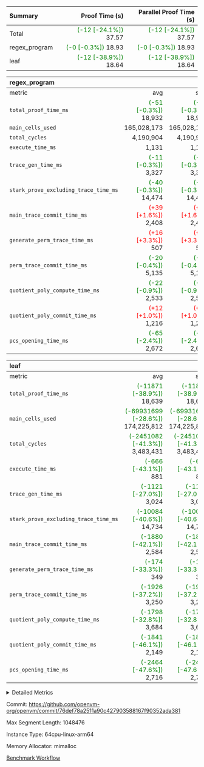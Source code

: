| Summary | Proof Time (s) | Parallel Proof Time (s) |
|:---|---:|---:|
| Total | <span style='color: green'>(-12 [-24.1%])</span> 37.57 | <span style='color: green'>(-12 [-24.1%])</span> 37.57 |
| regex_program | <span style='color: green'>(-0 [-0.3%])</span> 18.93 | <span style='color: green'>(-0 [-0.3%])</span> 18.93 |
| leaf | <span style='color: green'>(-12 [-38.9%])</span> 18.64 | <span style='color: green'>(-12 [-38.9%])</span> 18.64 |


| regex_program |||||
|:---|---:|---:|---:|---:|
|metric|avg|sum|max|min|
| `total_proof_time_ms ` | <span style='color: green'>(-51 [-0.3%])</span> 18,932 | <span style='color: green'>(-51 [-0.3%])</span> 18,932 | <span style='color: green'>(-51 [-0.3%])</span> 18,932 | <span style='color: green'>(-51 [-0.3%])</span> 18,932 |
| `main_cells_used     ` |  165,028,173 |  165,028,173 |  165,028,173 |  165,028,173 |
| `total_cycles        ` |  4,190,904 |  4,190,904 |  4,190,904 |  4,190,904 |
| `execute_time_ms     ` |  1,131 |  1,131 |  1,131 |  1,131 |
| `trace_gen_time_ms   ` | <span style='color: green'>(-11 [-0.3%])</span> 3,327 | <span style='color: green'>(-11 [-0.3%])</span> 3,327 | <span style='color: green'>(-11 [-0.3%])</span> 3,327 | <span style='color: green'>(-11 [-0.3%])</span> 3,327 |
| `stark_prove_excluding_trace_time_ms` | <span style='color: green'>(-40 [-0.3%])</span> 14,474 | <span style='color: green'>(-40 [-0.3%])</span> 14,474 | <span style='color: green'>(-40 [-0.3%])</span> 14,474 | <span style='color: green'>(-40 [-0.3%])</span> 14,474 |
| `main_trace_commit_time_ms` | <span style='color: red'>(+39 [+1.6%])</span> 2,408 | <span style='color: red'>(+39 [+1.6%])</span> 2,408 | <span style='color: red'>(+39 [+1.6%])</span> 2,408 | <span style='color: red'>(+39 [+1.6%])</span> 2,408 |
| `generate_perm_trace_time_ms` | <span style='color: red'>(+16 [+3.3%])</span> 507 | <span style='color: red'>(+16 [+3.3%])</span> 507 | <span style='color: red'>(+16 [+3.3%])</span> 507 | <span style='color: red'>(+16 [+3.3%])</span> 507 |
| `perm_trace_commit_time_ms` | <span style='color: green'>(-20 [-0.4%])</span> 5,135 | <span style='color: green'>(-20 [-0.4%])</span> 5,135 | <span style='color: green'>(-20 [-0.4%])</span> 5,135 | <span style='color: green'>(-20 [-0.4%])</span> 5,135 |
| `quotient_poly_compute_time_ms` | <span style='color: green'>(-22 [-0.9%])</span> 2,533 | <span style='color: green'>(-22 [-0.9%])</span> 2,533 | <span style='color: green'>(-22 [-0.9%])</span> 2,533 | <span style='color: green'>(-22 [-0.9%])</span> 2,533 |
| `quotient_poly_commit_time_ms` | <span style='color: red'>(+12 [+1.0%])</span> 1,216 | <span style='color: red'>(+12 [+1.0%])</span> 1,216 | <span style='color: red'>(+12 [+1.0%])</span> 1,216 | <span style='color: red'>(+12 [+1.0%])</span> 1,216 |
| `pcs_opening_time_ms ` | <span style='color: green'>(-65 [-2.4%])</span> 2,672 | <span style='color: green'>(-65 [-2.4%])</span> 2,672 | <span style='color: green'>(-65 [-2.4%])</span> 2,672 | <span style='color: green'>(-65 [-2.4%])</span> 2,672 |

| leaf |||||
|:---|---:|---:|---:|---:|
|metric|avg|sum|max|min|
| `total_proof_time_ms ` | <span style='color: green'>(-11871 [-38.9%])</span> 18,639 | <span style='color: green'>(-11871 [-38.9%])</span> 18,639 | <span style='color: green'>(-11871 [-38.9%])</span> 18,639 | <span style='color: green'>(-11871 [-38.9%])</span> 18,639 |
| `main_cells_used     ` | <span style='color: green'>(-69931699 [-28.6%])</span> 174,225,812 | <span style='color: green'>(-69931699 [-28.6%])</span> 174,225,812 | <span style='color: green'>(-69931699 [-28.6%])</span> 174,225,812 | <span style='color: green'>(-69931699 [-28.6%])</span> 174,225,812 |
| `total_cycles        ` | <span style='color: green'>(-2451082 [-41.3%])</span> 3,483,431 | <span style='color: green'>(-2451082 [-41.3%])</span> 3,483,431 | <span style='color: green'>(-2451082 [-41.3%])</span> 3,483,431 | <span style='color: green'>(-2451082 [-41.3%])</span> 3,483,431 |
| `execute_time_ms     ` | <span style='color: green'>(-666 [-43.1%])</span> 881 | <span style='color: green'>(-666 [-43.1%])</span> 881 | <span style='color: green'>(-666 [-43.1%])</span> 881 | <span style='color: green'>(-666 [-43.1%])</span> 881 |
| `trace_gen_time_ms   ` | <span style='color: green'>(-1121 [-27.0%])</span> 3,024 | <span style='color: green'>(-1121 [-27.0%])</span> 3,024 | <span style='color: green'>(-1121 [-27.0%])</span> 3,024 | <span style='color: green'>(-1121 [-27.0%])</span> 3,024 |
| `stark_prove_excluding_trace_time_ms` | <span style='color: green'>(-10084 [-40.6%])</span> 14,734 | <span style='color: green'>(-10084 [-40.6%])</span> 14,734 | <span style='color: green'>(-10084 [-40.6%])</span> 14,734 | <span style='color: green'>(-10084 [-40.6%])</span> 14,734 |
| `main_trace_commit_time_ms` | <span style='color: green'>(-1880 [-42.1%])</span> 2,584 | <span style='color: green'>(-1880 [-42.1%])</span> 2,584 | <span style='color: green'>(-1880 [-42.1%])</span> 2,584 | <span style='color: green'>(-1880 [-42.1%])</span> 2,584 |
| `generate_perm_trace_time_ms` | <span style='color: green'>(-174 [-33.3%])</span> 349 | <span style='color: green'>(-174 [-33.3%])</span> 349 | <span style='color: green'>(-174 [-33.3%])</span> 349 | <span style='color: green'>(-174 [-33.3%])</span> 349 |
| `perm_trace_commit_time_ms` | <span style='color: green'>(-1926 [-37.2%])</span> 3,250 | <span style='color: green'>(-1926 [-37.2%])</span> 3,250 | <span style='color: green'>(-1926 [-37.2%])</span> 3,250 | <span style='color: green'>(-1926 [-37.2%])</span> 3,250 |
| `quotient_poly_compute_time_ms` | <span style='color: green'>(-1798 [-32.8%])</span> 3,684 | <span style='color: green'>(-1798 [-32.8%])</span> 3,684 | <span style='color: green'>(-1798 [-32.8%])</span> 3,684 | <span style='color: green'>(-1798 [-32.8%])</span> 3,684 |
| `quotient_poly_commit_time_ms` | <span style='color: green'>(-1841 [-46.1%])</span> 2,149 | <span style='color: green'>(-1841 [-46.1%])</span> 2,149 | <span style='color: green'>(-1841 [-46.1%])</span> 2,149 | <span style='color: green'>(-1841 [-46.1%])</span> 2,149 |
| `pcs_opening_time_ms ` | <span style='color: green'>(-2464 [-47.6%])</span> 2,716 | <span style='color: green'>(-2464 [-47.6%])</span> 2,716 | <span style='color: green'>(-2464 [-47.6%])</span> 2,716 | <span style='color: green'>(-2464 [-47.6%])</span> 2,716 |



<details>
<summary>Detailed Metrics</summary>

| group | num_segments | keygen_time_ms | commit_exe_time_ms |
| --- | --- | --- | --- |
| regex_program | 1 | 626 | 44 | 

| group | air_name | quotient_deg | interactions | constraints |
| --- | --- | --- | --- | --- |
| leaf | AccessAdapterAir<2> | 4 | 5 | 12 | 
| leaf | AccessAdapterAir<4> | 4 | 5 | 12 | 
| leaf | AccessAdapterAir<8> | 4 | 5 | 12 | 
| leaf | FriReducedOpeningAir | 4 | 35 | 59 | 
| leaf | NativePoseidon2Air<BabyBearParameters>, 1> | 4 | 176 | 590 | 
| leaf | PhantomAir | 4 | 3 | 4 | 
| leaf | ProgramAir | 1 | 1 | 4 | 
| leaf | VariableRangeCheckerAir | 1 | 1 | 4 | 
| leaf | VmAirWrapper<BranchNativeAdapterAir, BranchEqualCoreAir<1> | 2 | 11 | 23 | 
| leaf | VmAirWrapper<JalNativeAdapterAir, JalCoreAir> | 4 | 7 | 6 | 
| leaf | VmAirWrapper<NativeAdapterAir<2, 0>, PublicValuesCoreAir> | 4 | 11 | 23 | 
| leaf | VmAirWrapper<NativeAdapterAir<2, 1>, FieldArithmeticCoreAir> | 4 | 15 | 23 | 
| leaf | VmAirWrapper<NativeLoadStoreAdapterAir<1>, NativeLoadStoreCoreAir<1> | 4 | 15 | 20 | 
| leaf | VmAirWrapper<NativeLoadStoreAdapterAir<4>, NativeLoadStoreCoreAir<4> | 4 | 15 | 20 | 
| leaf | VmAirWrapper<NativeVectorizedAdapterAir<4>, FieldExtensionCoreAir> | 4 | 15 | 23 | 
| leaf | VmConnectorAir | 4 | 3 | 8 | 
| leaf | VolatileBoundaryAir | 4 | 4 | 16 | 
| regex_program | AccessAdapterAir<16> | 2 | 5 | 14 | 
| regex_program | AccessAdapterAir<2> | 2 | 5 | 14 | 
| regex_program | AccessAdapterAir<32> | 2 | 5 | 14 | 
| regex_program | AccessAdapterAir<4> | 2 | 5 | 14 | 
| regex_program | AccessAdapterAir<64> | 2 | 5 | 14 | 
| regex_program | AccessAdapterAir<8> | 2 | 5 | 14 | 
| regex_program | BitwiseOperationLookupAir<8> | 2 | 2 | 4 | 
| regex_program | KeccakVmAir | 2 | 321 | 4,571 | 
| regex_program | MemoryMerkleAir<8> | 2 | 4 | 40 | 
| regex_program | PersistentBoundaryAir<8> | 2 | 3 | 6 | 
| regex_program | PhantomAir | 2 | 3 | 5 | 
| regex_program | Poseidon2PeripheryAir<BabyBearParameters>, 1> | 2 | 1 | 286 | 
| regex_program | ProgramAir | 1 | 1 | 4 | 
| regex_program | RangeTupleCheckerAir<2> | 1 | 1 | 4 | 
| regex_program | VariableRangeCheckerAir | 1 | 1 | 4 | 
| regex_program | VmAirWrapper<Rv32BaseAluAdapterAir, BaseAluCoreAir<4, 8> | 2 | 19 | 43 | 
| regex_program | VmAirWrapper<Rv32BaseAluAdapterAir, LessThanCoreAir<4, 8> | 2 | 17 | 39 | 
| regex_program | VmAirWrapper<Rv32BaseAluAdapterAir, ShiftCoreAir<4, 8> | 2 | 23 | 90 | 
| regex_program | VmAirWrapper<Rv32BranchAdapterAir, BranchEqualCoreAir<4> | 2 | 11 | 25 | 
| regex_program | VmAirWrapper<Rv32BranchAdapterAir, BranchLessThanCoreAir<4, 8> | 2 | 13 | 41 | 
| regex_program | VmAirWrapper<Rv32CondRdWriteAdapterAir, Rv32JalLuiCoreAir> | 2 | 10 | 22 | 
| regex_program | VmAirWrapper<Rv32HintStoreAdapterAir, Rv32HintStoreCoreAir> | 2 | 15 | 17 | 
| regex_program | VmAirWrapper<Rv32JalrAdapterAir, Rv32JalrCoreAir> | 2 | 16 | 20 | 
| regex_program | VmAirWrapper<Rv32LoadStoreAdapterAir, LoadSignExtendCoreAir<4, 8> | 2 | 18 | 33 | 
| regex_program | VmAirWrapper<Rv32LoadStoreAdapterAir, LoadStoreCoreAir<4> | 2 | 17 | 38 | 
| regex_program | VmAirWrapper<Rv32MultAdapterAir, DivRemCoreAir<4, 8> | 2 | 25 | 88 | 
| regex_program | VmAirWrapper<Rv32MultAdapterAir, MulHCoreAir<4, 8> | 2 | 24 | 38 | 
| regex_program | VmAirWrapper<Rv32MultAdapterAir, MultiplicationCoreAir<4, 8> | 2 | 19 | 26 | 
| regex_program | VmAirWrapper<Rv32RdWriteAdapterAir, Rv32AuipcCoreAir> | 2 | 11 | 15 | 
| regex_program | VmConnectorAir | 2 | 3 | 9 | 

| group | air_name | idx | rows | prep_cols | perm_cols | main_cols | cells |
| --- | --- | --- | --- | --- | --- | --- | --- |
| leaf | AccessAdapterAir<2> | 0 | 1,048,576 |  | 16 | 11 | 28,311,552 | 
| leaf | AccessAdapterAir<4> | 0 | 524,288 |  | 16 | 13 | 15,204,352 | 
| leaf | AccessAdapterAir<8> | 0 | 512 |  | 16 | 17 | 16,896 | 
| leaf | FriReducedOpeningAir | 0 | 1,048,576 |  | 76 | 64 | 146,800,640 | 
| leaf | NativePoseidon2Air<BabyBearParameters>, 1> | 0 | 65,536 |  | 356 | 399 | 49,479,680 | 
| leaf | PhantomAir | 0 | 32,768 |  | 8 | 6 | 458,752 | 
| leaf | ProgramAir | 0 | 262,144 |  | 8 | 10 | 4,718,592 | 
| leaf | VariableRangeCheckerAir | 0 | 262,144 | 2 | 8 | 1 | 2,359,296 | 
| leaf | VmAirWrapper<BranchNativeAdapterAir, BranchEqualCoreAir<1> | 0 | 1,048,576 |  | 28 | 23 | 53,477,376 | 
| leaf | VmAirWrapper<JalNativeAdapterAir, JalCoreAir> | 0 | 131,072 |  | 12 | 10 | 2,883,584 | 
| leaf | VmAirWrapper<NativeAdapterAir<2, 0>, PublicValuesCoreAir> | 0 | 64 |  | 16 | 23 | 2,496 | 
| leaf | VmAirWrapper<NativeAdapterAir<2, 1>, FieldArithmeticCoreAir> | 0 | 2,097,152 |  | 20 | 30 | 104,857,600 | 
| leaf | VmAirWrapper<NativeLoadStoreAdapterAir<1>, NativeLoadStoreCoreAir<1> | 0 | 1,048,576 |  | 36 | 25 | 63,963,136 | 
| leaf | VmAirWrapper<NativeLoadStoreAdapterAir<4>, NativeLoadStoreCoreAir<4> | 0 | 65,536 |  | 36 | 34 | 4,587,520 | 
| leaf | VmAirWrapper<NativeVectorizedAdapterAir<4>, FieldExtensionCoreAir> | 0 | 131,072 |  | 20 | 40 | 7,864,320 | 
| leaf | VmConnectorAir | 0 | 2 | 1 | 8 | 4 | 24 | 
| leaf | VolatileBoundaryAir | 0 | 1,048,576 |  | 8 | 11 | 19,922,944 | 

| group | air_name | segment | rows | prep_cols | perm_cols | main_cols | cells |
| --- | --- | --- | --- | --- | --- | --- | --- |
| regex_program | AccessAdapterAir<2> | 0 | 64 |  | 24 | 11 | 2,240 | 
| regex_program | AccessAdapterAir<4> | 0 | 32 |  | 24 | 13 | 1,184 | 
| regex_program | AccessAdapterAir<8> | 0 | 131,072 |  | 24 | 17 | 5,373,952 | 
| regex_program | BitwiseOperationLookupAir<8> | 0 | 65,536 | 3 | 8 | 2 | 655,360 | 
| regex_program | KeccakVmAir | 0 | 32 |  | 1,288 | 3,164 | 142,464 | 
| regex_program | MemoryMerkleAir<8> | 0 | 131,072 |  | 20 | 32 | 6,815,744 | 
| regex_program | PersistentBoundaryAir<8> | 0 | 131,072 |  | 12 | 20 | 4,194,304 | 
| regex_program | PhantomAir | 0 | 512 |  | 12 | 6 | 9,216 | 
| regex_program | Poseidon2PeripheryAir<BabyBearParameters>, 1> | 0 | 16,384 |  | 8 | 300 | 5,046,272 | 
| regex_program | ProgramAir | 0 | 131,072 |  | 8 | 10 | 2,359,296 | 
| regex_program | RangeTupleCheckerAir<2> | 0 | 524,288 | 2 | 8 | 1 | 4,718,592 | 
| regex_program | VariableRangeCheckerAir | 0 | 262,144 | 2 | 8 | 1 | 2,359,296 | 
| regex_program | VmAirWrapper<Rv32BaseAluAdapterAir, BaseAluCoreAir<4, 8> | 0 | 2,097,152 |  | 80 | 36 | 243,269,632 | 
| regex_program | VmAirWrapper<Rv32BaseAluAdapterAir, LessThanCoreAir<4, 8> | 0 | 65,536 |  | 40 | 37 | 5,046,272 | 
| regex_program | VmAirWrapper<Rv32BaseAluAdapterAir, ShiftCoreAir<4, 8> | 0 | 262,144 |  | 52 | 53 | 27,525,120 | 
| regex_program | VmAirWrapper<Rv32BranchAdapterAir, BranchEqualCoreAir<4> | 0 | 524,288 |  | 48 | 26 | 38,797,312 | 
| regex_program | VmAirWrapper<Rv32BranchAdapterAir, BranchLessThanCoreAir<4, 8> | 0 | 262,144 |  | 56 | 32 | 23,068,672 | 
| regex_program | VmAirWrapper<Rv32CondRdWriteAdapterAir, Rv32JalLuiCoreAir> | 0 | 131,072 |  | 44 | 18 | 8,126,464 | 
| regex_program | VmAirWrapper<Rv32HintStoreAdapterAir, Rv32HintStoreCoreAir> | 0 | 16,384 |  | 36 | 26 | 1,015,808 | 
| regex_program | VmAirWrapper<Rv32JalrAdapterAir, Rv32JalrCoreAir> | 0 | 131,072 |  | 36 | 28 | 8,388,608 | 
| regex_program | VmAirWrapper<Rv32LoadStoreAdapterAir, LoadSignExtendCoreAir<4, 8> | 0 | 1,024 |  | 76 | 35 | 113,664 | 
| regex_program | VmAirWrapper<Rv32LoadStoreAdapterAir, LoadStoreCoreAir<4> | 0 | 2,097,152 |  | 72 | 40 | 234,881,024 | 
| regex_program | VmAirWrapper<Rv32MultAdapterAir, DivRemCoreAir<4, 8> | 0 | 128 |  | 104 | 57 | 20,608 | 
| regex_program | VmAirWrapper<Rv32MultAdapterAir, MulHCoreAir<4, 8> | 0 | 256 |  | 100 | 39 | 35,584 | 
| regex_program | VmAirWrapper<Rv32MultAdapterAir, MultiplicationCoreAir<4, 8> | 0 | 65,536 |  | 80 | 31 | 7,274,496 | 
| regex_program | VmAirWrapper<Rv32RdWriteAdapterAir, Rv32AuipcCoreAir> | 0 | 65,536 |  | 28 | 21 | 3,211,264 | 
| regex_program | VmConnectorAir | 0 | 2 | 1 | 12 | 4 | 32 | 

| group | idx | trace_gen_time_ms | total_proof_time_ms | total_cycles | total_cells | stark_prove_excluding_trace_time_ms | quotient_poly_compute_time_ms | quotient_poly_commit_time_ms | perm_trace_commit_time_ms | pcs_opening_time_ms | main_trace_commit_time_ms | main_cells_used | generate_perm_trace_time_ms | execute_time_ms |
| --- | --- | --- | --- | --- | --- | --- | --- | --- | --- | --- | --- | --- | --- | --- |
| leaf | 0 | 3,024 | 18,639 | 3,483,431 | 504,908,760 | 14,734 | 3,684 | 2,149 | 3,250 | 2,716 | 2,584 | 174,225,812 | 349 | 881 | 

| group | segment | trace_gen_time_ms | total_proof_time_ms | total_cycles | total_cells | stark_prove_excluding_trace_time_ms | quotient_poly_compute_time_ms | quotient_poly_commit_time_ms | perm_trace_commit_time_ms | pcs_opening_time_ms | main_trace_commit_time_ms | main_cells_used | generate_perm_trace_time_ms | execute_time_ms |
| --- | --- | --- | --- | --- | --- | --- | --- | --- | --- | --- | --- | --- | --- | --- |
| regex_program | 0 | 3,327 | 18,932 | 4,190,904 | 632,452,480 | 14,474 | 2,533 | 1,216 | 5,135 | 2,672 | 2,408 | 165,028,173 | 507 | 1,131 | 

</details>


Commit: https://github.com/openvm-org/openvm/commit/76def78a2511a90c427903588167f90352ada381

Max Segment Length: 1048476

Instance Type: 64cpu-linux-arm64

Memory Allocator: mimalloc

[Benchmark Workflow](https://github.com/openvm-org/openvm/actions/runs/12841349532)
